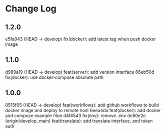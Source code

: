 # Change Log

## 1.2.0

e5fa943 (HEAD -> develop) fix(docker): add latest tag when push docker image

## 1.1.0

d989a19 (HEAD -> develop) feat(server): add version interface
66eb50d fix(docker): use docker-compose absolute path

## 1.0.0

8515f05 (HEAD -> develop) feat(workflows): add github workflows to build docker image and deploy to remote host
6eea4da feat(docker): add docker and compose example filoe
d4f4543 fix(env): remove .env
dc60e2e (origin/develop, main) feat(translate): add translate interface, and token auth
